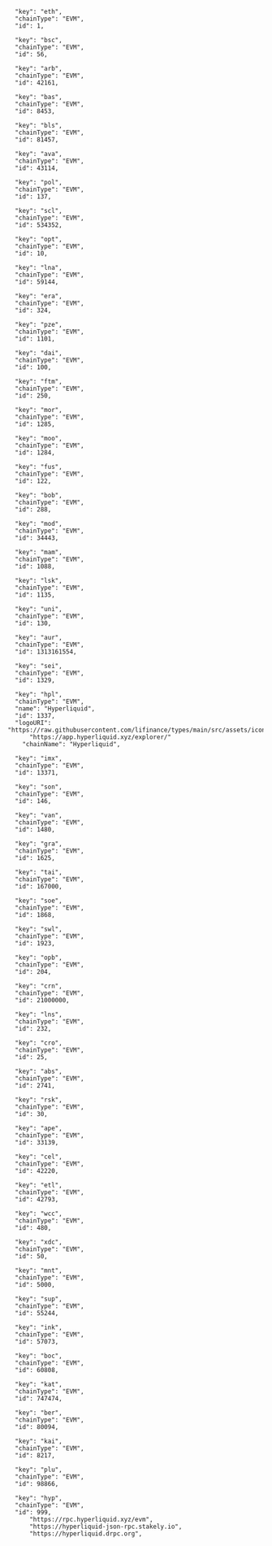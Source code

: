       "key": "eth",
      "chainType": "EVM",
      "id": 1,

      "key": "bsc",
      "chainType": "EVM",
      "id": 56,

      "key": "arb",
      "chainType": "EVM",
      "id": 42161,

      "key": "bas",
      "chainType": "EVM",
      "id": 8453,

      "key": "bls",
      "chainType": "EVM",
      "id": 81457,

      "key": "ava",
      "chainType": "EVM",
      "id": 43114,

      "key": "pol",
      "chainType": "EVM",
      "id": 137,

      "key": "scl",
      "chainType": "EVM",
      "id": 534352,

      "key": "opt",
      "chainType": "EVM",
      "id": 10,

      "key": "lna",
      "chainType": "EVM",
      "id": 59144,

      "key": "era",
      "chainType": "EVM",
      "id": 324,

      "key": "pze",
      "chainType": "EVM",
      "id": 1101,

      "key": "dai",
      "chainType": "EVM",
      "id": 100,

      "key": "ftm",
      "chainType": "EVM",
      "id": 250,

      "key": "mor",
      "chainType": "EVM",
      "id": 1285,

      "key": "moo",
      "chainType": "EVM",
      "id": 1284,

      "key": "fus",
      "chainType": "EVM",
      "id": 122,

      "key": "bob",
      "chainType": "EVM",
      "id": 288,

      "key": "mod",
      "chainType": "EVM",
      "id": 34443,

      "key": "mam",
      "chainType": "EVM",
      "id": 1088,

      "key": "lsk",
      "chainType": "EVM",
      "id": 1135,

      "key": "uni",
      "chainType": "EVM",
      "id": 130,

      "key": "aur",
      "chainType": "EVM",
      "id": 1313161554,

      "key": "sei",
      "chainType": "EVM",
      "id": 1329,

      "key": "hpl",
      "chainType": "EVM",
      "name": "Hyperliquid",
      "id": 1337,
      "logoURI": "https://raw.githubusercontent.com/lifinance/types/main/src/assets/icons/chains/hyperliquid.svg",
          "https://app.hyperliquid.xyz/explorer/"
        "chainName": "Hyperliquid",

      "key": "imx",
      "chainType": "EVM",
      "id": 13371,

      "key": "son",
      "chainType": "EVM",
      "id": 146,

      "key": "van",
      "chainType": "EVM",
      "id": 1480,

      "key": "gra",
      "chainType": "EVM",
      "id": 1625,

      "key": "tai",
      "chainType": "EVM",
      "id": 167000,

      "key": "soe",
      "chainType": "EVM",
      "id": 1868,

      "key": "swl",
      "chainType": "EVM",
      "id": 1923,

      "key": "opb",
      "chainType": "EVM",
      "id": 204,

      "key": "crn",
      "chainType": "EVM",
      "id": 21000000,

      "key": "lns",
      "chainType": "EVM",
      "id": 232,

      "key": "cro",
      "chainType": "EVM",
      "id": 25,

      "key": "abs",
      "chainType": "EVM",
      "id": 2741,

      "key": "rsk",
      "chainType": "EVM",
      "id": 30,

      "key": "ape",
      "chainType": "EVM",
      "id": 33139,

      "key": "cel",
      "chainType": "EVM",
      "id": 42220,

      "key": "etl",
      "chainType": "EVM",
      "id": 42793,

      "key": "wcc",
      "chainType": "EVM",
      "id": 480,

      "key": "xdc",
      "chainType": "EVM",
      "id": 50,

      "key": "mnt",
      "chainType": "EVM",
      "id": 5000,

      "key": "sup",
      "chainType": "EVM",
      "id": 55244,

      "key": "ink",
      "chainType": "EVM",
      "id": 57073,

      "key": "boc",
      "chainType": "EVM",
      "id": 60808,

      "key": "kat",
      "chainType": "EVM",
      "id": 747474,

      "key": "ber",
      "chainType": "EVM",
      "id": 80094,

      "key": "kai",
      "chainType": "EVM",
      "id": 8217,

      "key": "plu",
      "chainType": "EVM",
      "id": 98866,
      
      "key": "hyp",
      "chainType": "EVM",
      "id": 999,
          "https://rpc.hyperliquid.xyz/evm",
          "https://hyperliquid-json-rpc.stakely.io",
          "https://hyperliquid.drpc.org",
